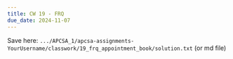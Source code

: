 ```yaml
---
title: CW 19 - FRQ
due_date: 2024-11-07
---
```


Save here: `.../APCSA_1/apcsa-assignments-YourUsername/classwork/19_frq_appointment_book/solution.txt` (or md file)

